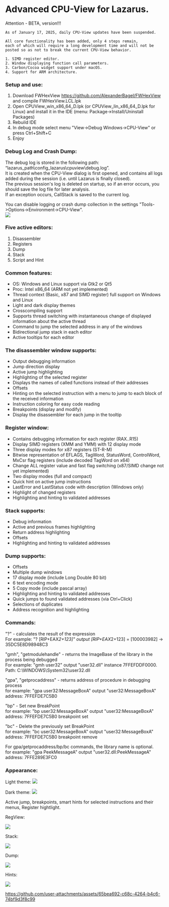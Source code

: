 Advanced CPU-View for Lazarus.
================

Attention - BETA, version!!!

``` 
As of January 17, 2025, daily CPU-View updates have been suspended.  

All core functionality has been added, only 4 steps remain,  
each of which will require a long development time and will not be  
posted so as not to break the current CPU-View behavior.  

1. SIMD register editor.
2. Window displaying function call parameters.
3. Carbon/Cocoa widget support under macOS.
4. Support for ARM architecture.
```

### Setup and use: 
1. Download FWHexView https://github.com/AlexanderBagel/FWHexView and compile FWHexView.LCL.lpk
2. Open CPUView_win_x86_64_D.lpk (or CPUView_lin_x86_64_D.lpk for Linux) and install it in the IDE (menu: Package->Install/Uninstall Packages) 
3. Rebuild IDE
4. In debug mode select menu "View->Debug Windows->CPU-View" or press Ctrl+Shift+C
5. Enjoy

### Debug Log and Crash Dump:
The debug log is stored in the following path: “lazarus_path\config_lazarus\cpuview\debug.log”.  
It is created when the CPU-View dialog is first opened, and contains all logs added during the session (i.e. until Lazarus is finally closed).  
The previous session's log is deleted on startup, so if an error occurs, you should save the log file for later analysis.  
If an exception occurs, CallStack is saved to the current log.  
  
You can disable logging or crash dump collection in the settings "Tools->Options->Environment->CPU-View".  
![](https://raw.githubusercontent.com/AlexanderBagel/CPUView/main/img/settings.png)

### Five active editors:
1. Disassembler
2. Registers
3. Dump
4. Stack
5. Script and Hint

### Common features:
* OS: Windows and Linux support via Gtk2 or Qt5
* Proc: Intel x86_64 (ARM not yet implemented)
* Thread context (Basic, x87 and SIMD register) full support on Windows and Linux
* Light and dark display themes
* Crosscompiling support
* Supports thread switching with instantaneous change of displayed information about the active thread
* Command to jump the selected address in any of the windows
* Bidirectional jump stack in each editor
* Active tooltips for each editor

### The disassembler window supports:
* Output debugging information
* Jump direction display
* Active jump highlighting
* Highlighting of the selected register
* Displays the names of called functions instead of their addresses
* Offsets
* Hinting on the selected instruction with a menu to jump to each block of the received information
* Instruction coloring for easy code reading
* Breakpoints (display and modify)
* Display the disassembler for each jump in the tooltip

### Register window:
* Contains debugging information for each register (RAX..R15)
* Display SIMD registers (XMM and YMM) with 12 display mode
* Three display modes for x87 registers (ST-R-M)
* Bitwise representation of EFLAGS, TagWord, StatusWord, ControlWord, MxCsr flag registers (include decoded TagWord on x64)
* Change ALL register value and fast flag switching (x87/SIMD change not yet implemented)
* Two display modes (full and compact)
* Quick hint on active jump instructions
* LastError and LastStatus code with description (Windows only)
* Highlight of changed registers
* Highlighting and hinting to validated addresses

### Stack supports:
* Debug information
* Active and previous frames highlighting
* Return address highlighting
* Offsets
* Highlighting and hinting to validated addresses

### Dump supports:
* Offsets
* Multiple dump windows
* 17 display mode (include Long Double 80 bit)
* 6 text encoding mode
* 5 Copy mode (include pascal array)
* Highlighting and hinting to validated addresses
* Quick jumps to found validated addresses (via Ctrl+Click)
* Selections of duplicates
* Address recognition and highlighting

### Commands:

"?" - calculates the result of the expression  
For example: "? [RIP+EAX*2+123]" output [RIP+EAX*2+123] = [100003982] -> 35DC5E8D98948C3

"gmh", "getmodulehandle" - returns the ImageBase of the library in the process being debugged  
For example: "gmh user32" output "user32.dll" instance 7FFEFDDF0000. Path: C:\WINDOWS\System32\user32.dll

"gpa", "getprocaddress" - returns address of procedure in debugging process  
for example: "gpa user32:MessageBoxA" output "user32:MessageBoxA" address: 7FFEFDE7C5B0

"bp" - Set new BreakPoint   
for example: "bp user32:MessageBoxA" output "user32:MessageBoxA" address: 7FFEFDE7C5B0 breakpoint set

"bc" - Delete the previously set BreakPoint  
for example: "bc user32:MessageBoxA" output "user32:MessageBoxA" address: 7FFEFDE7C5B0 breakpoint remove

For gpa/getprocaddress/bp/bc commands, the library name is optional.  
for example: "gpa PeekMessageA" output "user32.dll:PeekMessageA" address: 7FFE289E3FC0

### Appearance:

Light theme:
![](https://raw.githubusercontent.com/AlexanderBagel/CPUView/main/img/light.png)

Dark theme:
![](https://raw.githubusercontent.com/AlexanderBagel/CPUView/main/img/dark.png)

Active jump, breakpoints, smart hints for selected instructions and their menus, Register hightlight.

RegView:

<img src="https://raw.githubusercontent.com/AlexanderBagel/CPUView/main/img/regview.png"/>

Stack:

<img src="https://raw.githubusercontent.com/AlexanderBagel/CPUView/main/img/stackview.png"/>

Dump:

<img src="https://raw.githubusercontent.com/AlexanderBagel/CPUView/main/img/dumpview.png"/>

Hints:

<img src="https://raw.githubusercontent.com/AlexanderBagel/CPUView/main/img/hints.png"/>

https://github.com/user-attachments/assets/65bea692-c68c-4264-b4c6-74bf9d3f8c99


